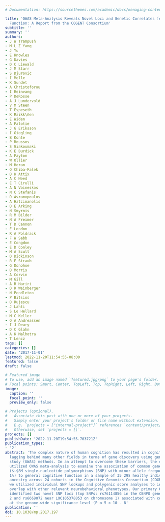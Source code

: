 ```yaml
---
# Documentation: https://sourcethemes.com/academic/docs/managing-content/

title: 'GWAS Meta-Analysis Reveals Novel Loci and Genetic Correlates for General Cognitive
  Function: A Report from the COGENT Consortium'
subtitle: ''
summary: ''
authors:
- J W Trampush
- M L Z Yang
- J Yu
- E Knowles
- G Davies
- D C Liewald
- J M Starr
- S Djurovic
- I Melle
- K Sundet
- A Christoforou
- I Reinvang
- P DeRosse
- A J Lundervold
- V M Steen
- T Espeseth
- K Räikk\n̈en
- E Widen
- A Palotie
- J G Eriksson
- I Giegling
- B Konte
- P Roussos
- S Giakoumaki
- K E Burdick
- A Payton
- W Ollier
- M Horan
- O Chiba-Falek
- D K Attix
- A C Need
- E T Cirulli
- A N Voineskos
- N C Stefanis
- D Avramopoulos
- A Hatzimanolis
- D E Arking
- N Smyrnis
- R M Bilder
- N A Freimer
- T D Cannon
- E London
- R A Poldrack
- F W Sabb
- E Congdon
- E D Conley
- M A Scult
- D Dickinson
- R E Straub
- G Donohoe
- D Morris
- A Corvin
- M Gill
- A R Hariri
- D R Weinberger
- N Pendleton
- P Bitsios
- D Rujescu
- J Lahti
- S Le Hellard
- M C Keller
- O A Andreassen
- I J Deary
- D C Glahn
- A K Malhotra
- T Lencz
tags: []
categories: []
date: '2017-11-01'
lastmod: 2022-11-20T11:54:55-08:00
featured: false
draft: false

# Featured image
# To use, add an image named `featured.jpg/png` to your page's folder.
# Focal points: Smart, Center, TopLeft, Top, TopRight, Left, Right, BottomLeft, Bottom, BottomRight.
image:
  caption: ''
  focal_point: ''
  preview_only: false

# Projects (optional).
#   Associate this post with one or more of your projects.
#   Simply enter your project's folder or file name without extension.
#   E.g. `projects = ["internal-project"]` references `content/project/deep-learning/index.md`.
#   Otherwise, set `projects = []`.
projects: []
publishDate: '2022-11-20T19:54:55.703721Z'
publication_types:
- '2'
abstract: 'The complex nature of human cognition has resulted in cognitive genomics
  lagging behind many other fields in terms of gene discovery using genome-wide association
  study (GWAS) methods. In an attempt to overcome these barriers, the current study
  utilized GWAS meta-analysis to examine the association of common genetic variation
  ($∼$8M single-nucleotide polymorphisms (SNP) with minor allele frequency $≥slant$
  1%) to general cognitive function in a sample of 35 298 healthy individuals of European
  ancestry across 24 cohorts in the Cognitive Genomics Consortium (COGENT). In addition,
  we utilized individual SNP lookups and polygenic score analyses to identify genetic
  overlap with other relevant neurobehavioral phenotypes. Our primary GWAS meta-analysis
  identified two novel SNP loci (top SNPs: rs76114856 in the CENPO gene on chromosome
  2 and rs6669072 near LOC105378853 on chromosome 1) associated with cognitive performance
  at the genome-wide significance level (P o 5 × 10 - 8'
publication: ''
doi: 10.1038/mp.2017.197
---
```

